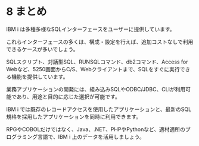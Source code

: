 # 8 まとめ

<P> </P>

IBM i は多種多様なSQLインターフェースをユーザーに提供しています。

これらインターフェースの多くは、構成・設定を行えば、追加コストなしで利用できるケースが多いでしょう。

SQLスクリプト、対話型SQL、RUNSQLコマンド、db2コマンド、Access for Webなど、5250画面からC/S、Webクライアントまで、SQLをすぐに実行できる機能を提供しています。

業務アプリケーションの開発には、組み込みSQLやODBC/JDBC、CLIが利用可能であり、用途と目的に応じた選択が可能です。

IBM i では既存のレコードアクセスを使用したアプリケーションと、最新のSQL規格を採用したアプリケーションを同時に利用できます。

RPGやCOBOLだけではなく、Java、.NET、PHPやPythonなど、適材適所のプログラミング言語で、IBM i 上のデータを活用しましょう。
